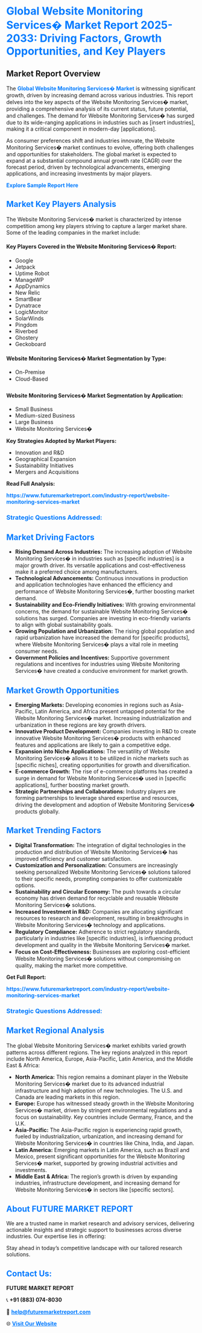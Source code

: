 <h1 style="color: #007BFF;">Global Website Monitoring Services� Market Report 2025-2033: Driving Factors, Growth Opportunities, and Key Players</h1>

<section id="overview">
<h2>Market Report Overview</h2>
<p>The <a href="https://www.futuremarketreport.com/industry-report/website-monitoring-services-market" style="color: #007BFF; text-decoration: none;"><strong>Global Website Monitoring Services� Market</strong></a> is witnessing significant growth, driven by increasing demand across various industries. This report delves into the key aspects of the Website Monitoring Services� market, providing a comprehensive analysis of its current status, future potential, and challenges. The demand for Website Monitoring Services� has surged due to its wide-ranging applications in industries such as [insert industries], making it a critical component in modern-day [applications].</p>
<p>As consumer preferences shift and industries innovate, the Website Monitoring Services� market continues to evolve, offering both challenges and opportunities for stakeholders. The global market is expected to expand at a substantial compound annual growth rate (CAGR) over the forecast period, driven by technological advancements, emerging applications, and increasing investments by major players.</p>
</section>

<section id="overview">
<p><a href="https://www.futuremarketreport.com/request-sample/reportId=111706" style="color: #007BFF; text-decoration: none;"><strong>Explore Sample Report Here</strong></a></p>
</section>

<section id="key-players">
<h2 style="color: #007BFF;">Market Key Players Analysis</h2>
<p>The Website Monitoring Services� market is characterized by intense competition among key players striving to capture a larger market share. Some of the leading companies in the market include:</p>
<h4>Key Players Covered in the Website Monitoring Services� Report:</h4>
<ul><li>Google</li><li>Jetpack</li><li>Uptime Robot</li><li>ManageWP</li><li>AppDynamics</li><li>New Relic</li><li>SmartBear</li><li>Dynatrace</li><li>LogicMonitor</li><li>SolarWinds</li><li>Pingdom</li><li>Riverbed</li><li>Ghostery</li><li>Geckoboard</li></ul>
<h4>Website Monitoring Services� Market Segmentation by Type:</h4>
<ul><li>On-Premise</li><li>Cloud-Based</li></ul>

<h4>Website Monitoring Services� Market Segmentation by Application:</h4>
<ul><li>Small Business</li><li>Medium-sized Business</li><li>Large Business</li><li>Website Monitoring Services�</li></ul>
<p><strong>Key Strategies Adopted by Market Players:</strong></p>
<ul>
<li>Innovation and R&D</li>
<li>Geographical Expansion</li>
<li>Sustainability Initiatives</li>
<li>Mergers and Acquisitions</li>
</ul>
</section>

<section>
<p><strong>Read Full Analysis: </strong></p><a href="https://www.futuremarketreport.com/industry-report/website-monitoring-services-market" style="color: #007BFF; text-decoration: none;"><strong>https://www.futuremarketreport.com/industry-report/website-monitoring-services-market</strong></a>
<h3 style="color: #007BFF;">Strategic Questions Addressed:</h3>
</section>

<section id="driving-factors">
<h2 style="color: #007BFF;">Market Driving Factors</h2>
<ul>
<li><strong>Rising Demand Across Industries:</strong> The increasing adoption of Website Monitoring Services� in industries such as [specific industries] is a major growth driver. Its versatile applications and cost-effectiveness make it a preferred choice among manufacturers.</li>
<li><strong>Technological Advancements:</strong> Continuous innovations in production and application technologies have enhanced the efficiency and performance of Website Monitoring Services�, further boosting market demand.</li>
<li><strong>Sustainability and Eco-Friendly Initiatives:</strong> With growing environmental concerns, the demand for sustainable Website Monitoring Services� solutions has surged. Companies are investing in eco-friendly variants to align with global sustainability goals.</li>
<li><strong>Growing Population and Urbanization:</strong> The rising global population and rapid urbanization have increased the demand for [specific products], where Website Monitoring Services� plays a vital role in meeting consumer needs.</li>
<li><strong>Government Policies and Incentives:</strong> Supportive government regulations and incentives for industries using Website Monitoring Services� have created a conducive environment for market growth.</li>
</ul>
</section>

<section id="growth-opportunities">
<h2 style="color: #007BFF;">Market Growth Opportunities</h2>
<ul>
<li><strong>Emerging Markets:</strong> Developing economies in regions such as Asia-Pacific, Latin America, and Africa present untapped potential for the Website Monitoring Services� market. Increasing industrialization and urbanization in these regions are key growth drivers.</li>
<li><strong>Innovative Product Development:</strong> Companies investing in R&D to create innovative Website Monitoring Services� products with enhanced features and applications are likely to gain a competitive edge.</li>
<li><strong>Expansion into Niche Applications:</strong> The versatility of Website Monitoring Services� allows it to be utilized in niche markets such as [specific niches], creating opportunities for growth and diversification.</li>
<li><strong>E-commerce Growth:</strong> The rise of e-commerce platforms has created a surge in demand for Website Monitoring Services� used in [specific applications], further boosting market growth.</li>
<li><strong>Strategic Partnerships and Collaborations:</strong> Industry players are forming partnerships to leverage shared expertise and resources, driving the development and adoption of Website Monitoring Services� products globally.</li>
</ul>
</section>

<section id="trending-factors">
<h2 style="color: #007BFF;">Market Trending Factors</h2>
<ul>
<li><strong>Digital Transformation:</strong> The integration of digital technologies in the production and distribution of Website Monitoring Services� has improved efficiency and customer satisfaction.</li>
<li><strong>Customization and Personalization:</strong> Consumers are increasingly seeking personalized Website Monitoring Services� solutions tailored to their specific needs, prompting companies to offer customizable options.</li>
<li><strong>Sustainability and Circular Economy:</strong> The push towards a circular economy has driven demand for recyclable and reusable Website Monitoring Services� solutions.</li>
<li><strong>Increased Investment in R&D:</strong> Companies are allocating significant resources to research and development, resulting in breakthroughs in Website Monitoring Services� technology and applications.</li>
<li><strong>Regulatory Compliance:</strong> Adherence to strict regulatory standards, particularly in industries like [specific industries], is influencing product development and quality in the Website Monitoring Services� market.</li>
<li><strong>Focus on Cost-Effectiveness:</strong> Businesses are exploring cost-efficient Website Monitoring Services� solutions without compromising on quality, making the market more competitive.</li>
</ul>
</section>

<section>
<p><strong>Get Full Report: </strong></p><a href="https://www.futuremarketreport.com/industry-report/website-monitoring-services-market" style="color: #007BFF; text-decoration: none;"><strong>https://www.futuremarketreport.com/industry-report/website-monitoring-services-market</strong></a>
<h3 style="color: #007BFF;">Strategic Questions Addressed:</h3>
</section>


<section id="regional-analysis">
<h2 style="color: #007BFF;">Market Regional Analysis</h2>
<p>The global Website Monitoring Services� market exhibits varied growth patterns across different regions. The key regions analyzed in this report include North America, Europe, Asia-Pacific, Latin America, and the Middle East & Africa:</p>
<ul>
<li><strong>North America:</strong> This region remains a dominant player in the Website Monitoring Services� market due to its advanced industrial infrastructure and high adoption of new technologies. The U.S. and Canada are leading markets in this region.</li>
<li><strong>Europe:</strong> Europe has witnessed steady growth in the Website Monitoring Services� market, driven by stringent environmental regulations and a focus on sustainability. Key countries include Germany, France, and the U.K.</li>
<li><strong>Asia-Pacific:</strong> The Asia-Pacific region is experiencing rapid growth, fueled by industrialization, urbanization, and increasing demand for Website Monitoring Services� in countries like China, India, and Japan.</li>
<li><strong>Latin America:</strong> Emerging markets in Latin America, such as Brazil and Mexico, present significant opportunities for the Website Monitoring Services� market, supported by growing industrial activities and investments.</li>
<li><strong>Middle East & Africa:</strong> The region’s growth is driven by expanding industries, infrastructure development, and increasing demand for Website Monitoring Services� in sectors like [specific sectors].</li>
</ul>
</section>

<footer>
<h2 style="color: #007BFF;">About FUTURE MARKET REPORT</h2>
<p>We are a trusted name in market research and advisory services, delivering actionable insights and strategic support to businesses across diverse industries. Our expertise lies in offering:</p>

<p>Stay ahead in today’s competitive landscape with our tailored research solutions.</p>

<h2 style="color: #007BFF;">Contact Us:</h2>
<p><strong>FUTURE MARKET REPORT</strong></p>
<p>📞 <strong>+91 (883) 074-8030</strong></p>
<p>📧 <strong><a href="mailto:help@futuremarketreport.com" style="color: #007BFF;">help@futuremarketreport.com</a></strong></p>
<p>🌐 <strong><a href="https://www.futuremarketreport.com/" style="color: #007BFF;">Visit Our Website</a></strong></p>
</footer>